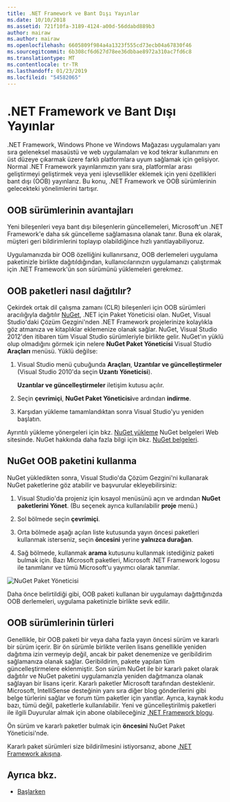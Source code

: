 ```yaml
---
title: .NET Framework ve Bant Dışı Yayınlar
ms.date: 10/10/2018
ms.assetid: 721f10fa-3189-4124-a00d-56ddabd889b3
author: mairaw
ms.author: mairaw
ms.openlocfilehash: 6605809f984a4a1323f555cd73ecb04a67830f46
ms.sourcegitcommit: 6b308cf6d627d78ee36dbbae8972a310ac7fd6c8
ms.translationtype: MT
ms.contentlocale: tr-TR
ms.lasthandoff: 01/23/2019
ms.locfileid: "54582065"
---
```

# <a name="the-net-framework-and-out-of-band-releases"></a>.NET Framework ve Bant Dışı Yayınlar

.NET Framework, Windows Phone ve Windows Mağazası uygulamaları yanı sıra geleneksel masaüstü ve web uygulamaları ve kod tekrar kullanımını en üst düzeye çıkarmak üzere farklı platformlara uyum sağlamak için gelişiyor. Normal .NET Framework yayınlarımızın yanı sıra, platformlar arası geliştirmeyi geliştirmek veya yeni işlevsellikler eklemek için yeni özellikleri bant dışı (OOB) yayınlarız. Bu konu, .NET Framework ve OOB sürümlerinin gelecekteki yönelimlerini tartışır.

## <a name="advantages-of-oob-releases"></a>OOB sürümlerinin avantajları
 Yeni bileşenleri veya bant dışı bileşenlerin güncellemeleri, Microsoft'un .NET Framework'e daha sık güncelleme sağlamasına olanak tanır. Buna ek olarak, müşteri geri bildirimlerini toplayıp olabildiğince hızlı yanıtlayabiliyoruz.

 Uygulamanızda bir OOB özelliğini kullanırsanız, OOB derlemeleri uygulama paketinizle birlikte dağıtıldığından, kullanıcılarınızın uygulamanızı çalıştırmak için .NET Framework'ün son sürümünü yüklemeleri gerekmez.

## <a name="how-oob-packages-are-distributed"></a>OOB paketleri nasıl dağıtılır?
Çekirdek ortak dil çalışma zamanı (CLR) bileşenleri için OOB sürümleri aracılığıyla dağıtılır [NuGet](https://www.nuget.org/), .NET için Paket Yöneticisi olan. NuGet, Visual Studio'daki Çözüm Gezgini'nden .NET Framework projelerinize kolaylıkla göz atmanıza ve kitaplıklar eklemenize olanak sağlar. NuGet, Visual Studio 2012'den itibaren tüm Visual Studio sürümleriyle birlikte gelir. NuGet'ın yüklü olup olmadığını görmek için nelere **NuGet Paket Yöneticisi** Visual Studio **Araçları** menüsü. Yüklü değilse:

1.  Visual Studio menü çubuğunda **Araçları**, **Uzantılar ve güncelleştirmeler** (Visual Studio 2010'da seçin **Uzantı Yöneticisi**).

     **Uzantılar ve güncelleştirmeler** iletişim kutusu açılır.

2.  Seçin **çevrimiçi**, **NuGet Paket Yöneticisi**ve ardından **indirme**.

3.  Karşıdan yükleme tamamlandıktan sonra Visual Studio'yu yeniden başlatın.

 Ayrıntılı yükleme yönergeleri için bkz. [NuGet yükleme](/nuget/install-nuget-client-tools) NuGet belgeleri Web sitesinde. NuGet hakkında daha fazla bilgi için bkz. [NuGet belgeleri](/nuget).

## <a name="using-a-nuget-oob-package"></a>NuGet OOB paketini kullanma
 NuGet yükledikten sonra, Visual Studio'da Çözüm Gezgini'ni kullanarak NuGet paketlerine göz atabilir ve başvurular ekleyebilirsiniz:

1.  Visual Studio'da projeniz için kısayol menüsünü açın ve ardından **NuGet paketlerini Yönet**. (Bu seçenek ayrıca kullanılabilir **proje** menü.)

2.  Sol bölmede seçin **çevrimiçi**.

3.  Orta bölmede aşağı açılan liste kutusunda yayın öncesi paketleri kullanmak isterseniz, seçin **öncesini** yerine **yalnızca durağan**.

4.  Sağ bölmede, kullanmak **arama** kutusunu kullanmak istediğiniz paketi bulmak için. Bazı Microsoft paketleri, Microsoft .NET Framework logosu ile tanımlanır ve tümü Microsoft'u yayımcı olarak tanımlar.

 ![NuGet Paket Yöneticisi](../../../docs/framework/get-started/media/clrnugetdialog.png "clrNugetDialog")

 Daha önce belirtildiği gibi, OOB paketi kullanan bir uygulamayı dağıttığınızda OOB derlemeleri, uygulama paketinizle birlikte sevk edilir.

## <a name="types-of-oob-releases"></a>OOB sürümlerinin türleri
 Genellikle, bir OOB paketi bir veya daha fazla yayın öncesi sürüm ve kararlı bir sürüm içerir. Bir ön sürümle birlikte verilen lisans genellikle yeniden dağıtıma izin vermeyip değil, ancak bir paket denemenize ve geribildirim sağlamanıza olanak sağlar. Geribildirim, pakete yapılan tüm güncelleştirmelere eklenmiştir. Son sürüm NuGet ile bir kararlı paket olarak dağıtılır ve NuGet paketini uygulamanızla yeniden dağıtmanıza olanak sağlayan bir lisans içerir. Kararlı paketler Microsoft tarafından desteklenir. Microsoft, IntelliSense desteğinin yanı sıra diğer blog gönderilerini gibi belge türlerini sağlar ve forum tüm paketler için yanıtlar. Ayrıca, kaynak kodu bazı, tümü değil, paketlerle kullanılabilir. Yeni ve güncelleştirilmiş paketleri ile ilgili Duyurular almak için abone olabileceğiniz [.NET Framework blogu](https://blogs.msdn.com/b/dotnet/).

 Ön sürüm ve kararlı paketler bulmak için **öncesini** NuGet Paket Yöneticisi'nde.

 Kararlı paket sürümleri size bildirilmesini istiyorsanız, abone [.NET Framework akışına](https://nuget.org/api/v2/curated-feeds/dotnetframework/Packages/).

## <a name="see-also"></a>Ayrıca bkz.

- [Başlarken](../../../docs/framework/get-started/index.md)